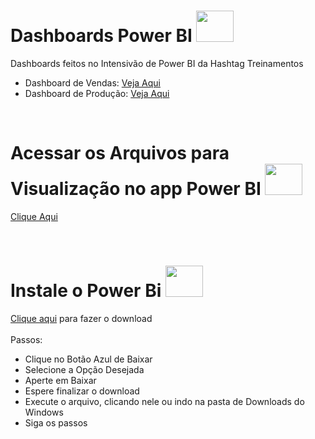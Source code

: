 # Dashboards Power BI <img height="50" width="60" src="https://github.com/microsoft/PowerBI-Icons/blob/bb026ec2f21c130f9523fab2749449c27485c8e3/SVG/PowerBI.svg">
Dashboards feitos no Intensivão de Power BI da Hashtag Treinamentos
- Dashboard de Vendas: [Veja Aqui](https://github.com/thiago-suzuki/Dashboards-PowerBI-2023/blob/main/Arquivos%20PDF/Dashboard%20de%20Vendas.pdf)
- Dashboard de Produção: [Veja Aqui](https://github.com/thiago-suzuki/Dashboards-PowerBI-2023/blob/main/Arquivos%20PDF/Dashboard%20de%20Produ%C3%A7%C3%A3o.pdf)

<br>

# Acessar os Arquivos para Visualização no app Power BI <img height="50" width="60" src="https://github.com/microsoft/PowerBI-Icons/blob/bb026ec2f21c130f9523fab2749449c27485c8e3/SVG/PowerBI.svg">
[Clique Aqui](https://github.com/thiago-suzuki/Dashboards-PowerBI-2023/tree/main/Arquivos%20PBIT)

<br>

# Instale o Power Bi <img height="50" width="60" src="https://github.com/microsoft/PowerBI-Icons/blob/bb026ec2f21c130f9523fab2749449c27485c8e3/SVG/PowerBI.svg">
[Clique aqui](https://www.microsoft.com/pt-br/download/details.aspx?id=58494) para fazer o download
<br><br>
Passos:
- Clique no Botão Azul de Baixar
- Selecione a Opção Desejada
- Aperte em Baixar
- Espere finalizar o download
- Execute o arquivo, clicando nele ou indo na pasta de Downloads do Windows
- Siga os passos
